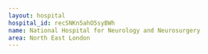 ```yaml
---
layout: hospital
hospital_id: recSNKn5ahO5syBWh
name: National Hospital for Neurology and Neurosurgery
area: North East London
---
```

